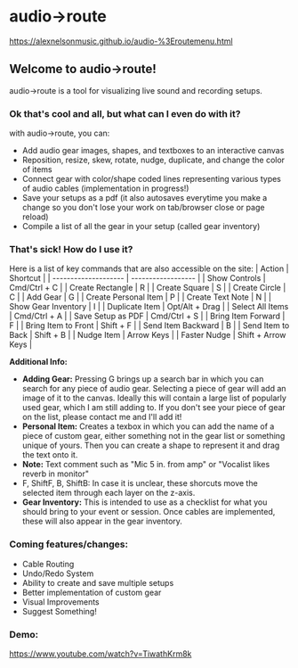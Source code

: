 # audio->route 
https://alexnelsonmusic.github.io/audio-%3Eroutemenu.html
## Welcome to audio->route!
audio->route is a tool for visualizing live sound and recording setups.
### Ok that's cool and all, but what can I even do with it?
with audio->route, you can:
- Add audio gear images, shapes, and textboxes to an interactive canvas
- Reposition, resize, skew, rotate, nudge, duplicate, and change the color of items
- Connect gear with color/shape coded lines representing various types of audio cables (implementation in progress!)
- Save your setups as a pdf (it also autosaves everytime you make a change so you don't lose your work on tab/browser close or page reload)
- Compile a list of all the gear in your setup (called gear inventory)
### That's sick! How do I use it?
Here is a list of key commands that are also accessible on the site:
| Action               | Shortcut           |
| -------------------- | ------------------ |
| Show Controls        | Cmd/Ctrl + C       |
| Create Rectangle     | R                  |
| Create Square        | S                  |
| Create Circle        | C                  |
| Add Gear             | G                  |
| Create Personal Item | P                  |
| Create Text Note     | N                  |
| Show Gear Inventory  | I                  |
| Duplicate Item       | Opt/Alt + Drag     |
| Select All Items     | Cmd/Ctrl + A       |
| Save Setup as PDF    | Cmd/Ctrl + S       |
| Bring Item Forward   | F                  |
| Bring Item to Front  | Shift + F          |
| Send Item Backward   | B                  |
| Send Item to Back    | Shift + B          |
| Nudge Item           | Arrow Keys         |
| Faster Nudge         | Shift + Arrow Keys |

**Additional Info:**
- **Adding Gear:** Pressing G brings up a search bar in which you can search for any piece of audio gear. Selecting a piece of gear will add an image of it to the canvas. Ideally this will contain a large list of popularly used gear, which I am still adding to. If you don't see your piece of gear on the list, please contact me and I'll add it!
- **Personal Item:** Creates a texbox in which you can add the name of a piece of custom gear, either something not in the gear list or something unique of yours. Then you can create a shape to represent it and drag the text onto it.
- **Note:** Text comment such as "Mic 5 in. from amp" or "Vocalist likes reverb in monitor"
- F, ShiftF, B, ShiftB: In case it is unclear, these shorcuts move the selected item through each layer on the z-axis.
- **Gear Inventory:** This is intended to use as a checklist for what you should bring to your event or session. Once cables are implemented, these will also appear in the gear inventory.
### Coming features/changes:
- Cable Routing
- Undo/Redo System
- Ability to create and save multiple setups
- Better implementation of custom gear
- Visual Improvements
- Suggest Something!
### Demo:
https://www.youtube.com/watch?v=TiwathKrm8k
